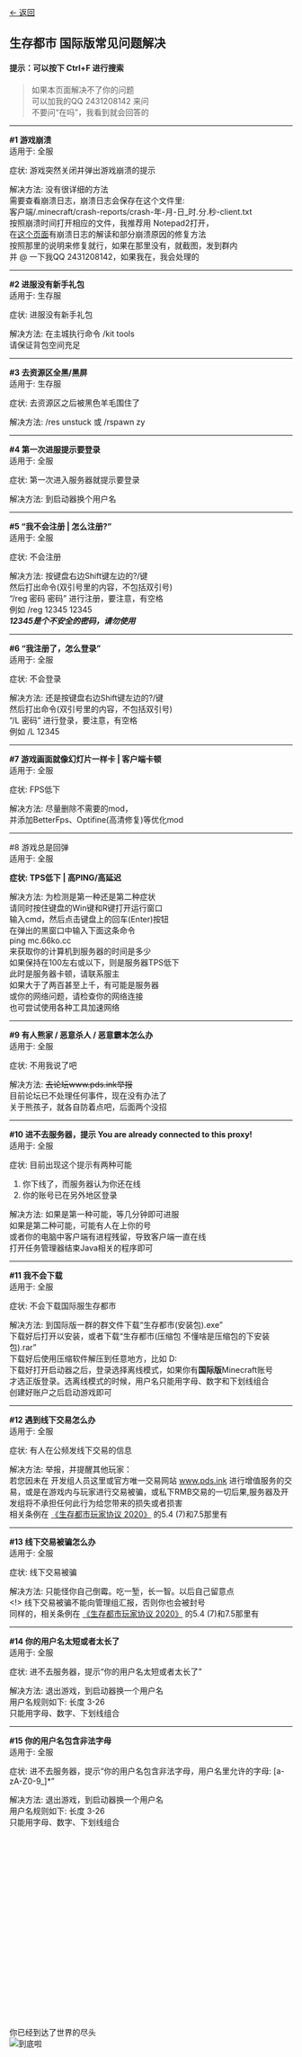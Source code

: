 [<- 返回](https://github.com/MrXiaoM/LivingCityFAQ/blob/master/README.md)  

## 生存都市 国际版常见问题解决
#### 提示：可以按下 Ctrl+F 进行搜索
> 如果本页面解决不了你的问题  
> 可以加我的QQ 2431208142 来问  
> 不要问“在吗”，我看到就会回答的
------------------------------

**#1 游戏崩溃**  
适用于: 全服

症状: 游戏突然关闭并弹出游戏崩溃的提示

解决方法: 没有很详细的方法  
需要查看崩溃日志，崩溃日志会保存在这个文件里:  
客户端/.minecraft/crash-reports/crash-年-月-日_时.分.秒-client.txt  
按照崩溃时间打开相应的文件，我推荐用 Notepad2打开，  
在[这个页面](https://github.com/MrXiaoM/LivingCityFAQ/blob/master/crash.md)有崩溃日志的解读和部分崩溃原因的修复方法  
按照那里的说明来修复就行，如果在那里没有，就截图，发到群内  
并 @ 一下我QQ 2431208142，如果我在，我会处理的  
***
**#2 进服没有新手礼包**  
适用于: 生存服

症状: 进服没有新手礼包

解决方法: 在主城执行命令 /kit tools  
请保证背包空间充足
***
**#3 去资源区全黑/黑屏**  
适用于: 生存服

症状: 去资源区之后被黑色羊毛围住了

解决方法: /res unstuck 或 /rspawn zy
***
**#4 第一次进服提示要登录**  
适用于: 全服

症状: 第一次进入服务器就提示要登录

解决方法: 到启动器换个用户名
***
**#5 “我不会注册 | 怎么注册?”**  
适用于: 全服

症状: 不会注册

解决方法: 按键盘右边Shift键左边的?/键  
然后打出命令(双引号里的内容，不包括双引号)  
“/reg 密码 密码” 进行注册，要注意，有空格  
例如 /reg 12345 12345  
***12345是个不安全的密码，请勿使用***
***
**#6 “我注册了，怎么登录”**  
适用于: 全服

症状: 不会登录

解决方法: 还是按键盘右边Shift键左边的?/键  
然后打出命令(双引号里的内容，不包括双引号)  
“/L 密码” 进行登录，要注意，有空格  
例如 /L 12345
***
**#7 游戏画面就像幻灯片一样卡 | 客户端卡顿**  
适用于: 全服

症状: FPS低下

解决方法: 尽量删除不需要的mod，  
并添加BetterFps、Optifine(高清修复)等优化mod
***
#8 游戏总是回弹  
适用于: 全服

**症状: TPS低下 | 高PING/高延迟**

解决方法: 为检测是第一种还是第二种症状  
请同时按住键盘的Win键和R键打开运行窗口  
输入cmd，然后点击键盘上的回车(Enter)按钮  
在弹出的黑窗口中输入下面这条命令  
ping mc.66ko.cc  
来获取你的计算机到服务器的时间是多少  
如果保持在100左右或以下，则是服务器TPS低下  
此时是服务器卡顿，请联系服主  
如果大于了两百甚至上千，有可能是服务器  
或你的网络问题，请检查你的网络连接  
也可尝试使用各种工具加速网络  
***
**#9 有人熊家 / 恶意杀人 / 恶意霸本怎么办**  
适用于: 全服

症状: 不用我说了吧

解决方法: ~~去论坛www.pds.ink举报~~  
目前论坛已不处理任何事件，现在没有办法了  
关于熊孩子，就各自防着点吧，后面两个没招
***
**#10 进不去服务器，提示 You are already connected to this proxy!**  
适用于: 全服

症状: 目前出现这个提示有两种可能  
1. 你下线了，而服务器认为你还在线  
2. 你的账号已在另外地区登录

解决方法:
如果是第一种可能，等几分钟即可进服  
如果是第二种可能，可能有人在上你的号  
或者你的电脑中客户端有进程残留，导致客户端一直在线  
打开任务管理器结束Java相关的程序即可
***
**#11 我不会下载**  
适用于: 全服

症状: 不会下载国际服生存都市

解决方法: 到国际版一群的群文件下载“生存都市(安装包).exe”  
下载好后打开以安装，或者下载“生存都市(压缩包 不懂啥是压缩包的下安装包).rar”  
下载好后使用压缩软件解压到任意地方，比如 D:\
下载好打开启动器之后，登录选择离线模式，如果你有**国际版**Minecraft账号  
才选正版登录。选离线模式的时候，用户名只能用字母、数字和下划线组合  
创建好账户之后启动游戏即可
***
**#12 遇到线下交易怎么办**  
适用于: 全服

症状: 有人在公频发线下交易的信息

解决方法: 举报，并提醒其他玩家：  
若您因未在 开发组人员这里或官方唯一交易网站 www.pds.ink 进行增值服务的交易，或是在游戏内与玩家进行交易被骗，或私下RMB交易的一切后果,服务器及开发组将不承担任何此行为给您带来的损失或者损害  
相关条例在 [《生存都市玩家协议 2020》](http://www.pds.ink/forum.php?mod=viewthread&tid=839&fromuid=6) 的5.4 (7)和7.5那里有
***
**#13 线下交易被骗怎么办**  
适用于: 全服

症状: 线下交易被骗

解决方法: 只能怪你自己倒霉。吃一堑，长一智。以后自己留意点  
<!> 线下交易被骗不能向管理组汇报，否则你也会被封号  
同样的，相关条例在 [《生存都市玩家协议 2020》](http://www.pds.ink/forum.php?mod=viewthread&tid=839&fromuid=6) 的5.4 (7)和7.5那里有
***
**#14 你的用户名太短或者太长了**  
适用于: 全服  

症状: 进不去服务器，提示“你的用户名太短或者太长了”

解决方法: 退出游戏，到启动器换一个用户名  
用户名规则如下: 长度 3-26  
只能用字母、数字、下划线组合  
***
**#15 你的用户名包含非法字母**  
适用于: 全服  

症状: 进不去服务器，提示“你的用户名包含非法字母，用户名里允许的字母: [a-zA-Z0-9_]*”

解决方法: 退出游戏，到启动器换一个用户名  
用户名规则如下: 长度 3-26  
只能用字母、数字、下划线组合

<br/><br/><br/><br/><br/><br/><br/><br/><br/><br/><br/><br/><br/><br/><br/><br/><br/><br/><br/><br/>
你已经到达了世界的尽头  
![到底啦](https://s1.hdslb.com/bfs/seed/bplus-common/dynamic-assets/end.png)
